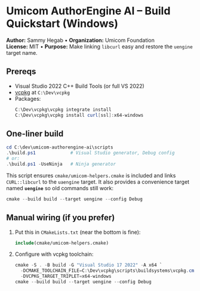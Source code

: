 # Umicom AuthorEngine AI – Build Quickstart (Windows)

**Author:** Sammy Hegab • **Organization:** Umicom Foundation  
**License:** MIT • **Purpose:** Make linking `libcurl` easy and restore the `uengine` target name.

## Prereqs
- Visual Studio 2022 C++ Build Tools (or full VS 2022)
- [vcpkg](https://github.com/microsoft/vcpkg) at `C:\Dev\vcpkg`
- Packages:
  ```powershell
  C:\Dev\vcpkg\vcpkg integrate install
  C:\Dev\vcpkg\vcpkg install curl[ssl]:x64-windows
  ```

## One-liner build
```powershell
cd C:\dev\umicom-authorengine-ai\scripts
.\build.ps1             # Visual Studio generator, Debug config
# or:
.\build.ps1 -UseNinja   # Ninja generator
```

This script ensures `cmake/umicom-helpers.cmake` is included and links
`CURL::libcurl` to the `uaengine` target. It also provides a convenience
target named **`uengine`** so old commands still work:

```powershell
cmake --build build --target uengine --config Debug
```

## Manual wiring (if you prefer)
1. Put this in `CMakeLists.txt` (near the bottom is fine):
   ```cmake
   include(cmake/umicom-helpers.cmake)
   ```
2. Configure with vcpkg toolchain:
   ```powershell
   cmake -S . -B build -G "Visual Studio 17 2022" -A x64 `
     -DCMAKE_TOOLCHAIN_FILE=C:\Dev\vcpkg\scripts\buildsystems\vcpkg.cmake `
     -DVCPKG_TARGET_TRIPLET=x64-windows
   cmake --build build --target uengine --config Debug
   ```
